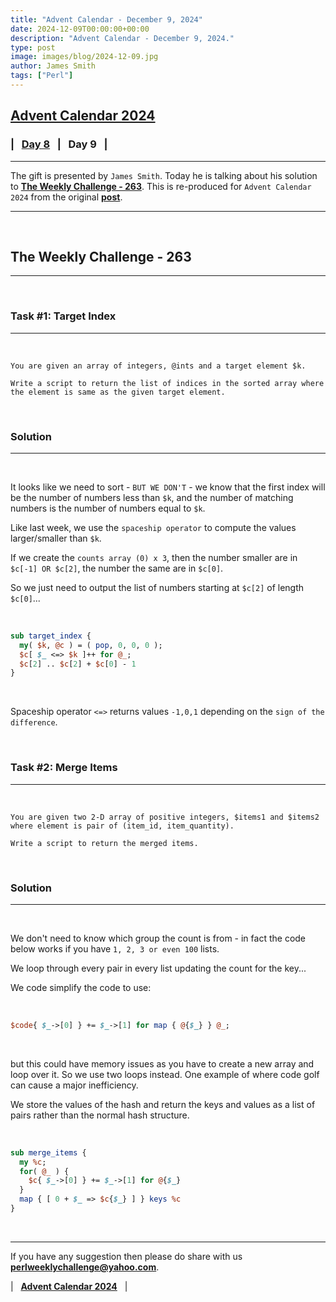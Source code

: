 ```yaml
---
title: "Advent Calendar - December 9, 2024"
date: 2024-12-09T00:00:00+00:00
description: "Advent Calendar - December 9, 2024."
type: post
image: images/blog/2024-12-09.jpg
author: James Smith
tags: ["Perl"]
---
```


## [**Advent Calendar 2024**](/blog/advent-calendar-2024)
### | &nbsp; [**Day 8**](/blog/advent-calendar-2024-12-08) &nbsp; | &nbsp; **Day 9** &nbsp; |
***

The gift is presented by `James Smith`. Today he is talking about his solution to [**The Weekly Challenge - 263**](/blog/perl-weekly-challenge-263). This is re-produced for `Advent Calendar 2024` from the original [**post**](https://challenges.jamessmith.me.uk/weekly/weekly-challenge-263/).

***

<br>

## The Weekly Challenge - 263
***

<br>

### Task #1: Target Index
***

<br>

    You are given an array of integers, @ints and a target element $k.

    Write a script to return the list of indices in the sorted array where the element is same as the given target element.

<br>

### Solution
***

<br>

It looks like we need to sort - `BUT WE DON'T` - we know that the first index will be the number of numbers less than `$k`, and the number of matching numbers is the number of numbers equal to `$k`.

Like last week, we use the `spaceship operator` to compute the values larger/smaller than `$k`.

If we create the `counts array (0) x 3`, then the number smaller are in `$c[-1] OR $c[2]`, the number the same are in `$c[0]`.

So we just need to output the list of numbers starting at `$c[2]` of length `$c[0]`...

<br>

```perl
sub target_index {
  my( $k, @c ) = ( pop, 0, 0, 0 );
  $c[ $_ <=> $k ]++ for @_;
  $c[2] .. $c[2] + $c[0] - 1
}
```

<br>

Spaceship operator `<=>` returns values `-1,0,1` depending on the `sign of the difference`.

<br>

### Task #2: Merge Items
***

<br>

    You are given two 2-D array of positive integers, $items1 and $items2 where element is pair of (item_id, item_quantity).

    Write a script to return the merged items.

<br>

### Solution
***

<br>

We don't need to know which group the count is from - in fact the code below works if you have `1, 2, 3 or even 100` lists.

We loop through every pair in every list updating the count for the key...

We code simplify the code to use:

<br>

```perl
$code{ $_->[0] } += $_->[1] for map { @{$_} } @_;
```

<br>

but this could have memory issues as you have to create a new array and loop over it. So we use two loops instead. One example of where code golf can cause a major inefficiency.

We store the values of the hash and return the keys and values as a list of pairs rather than the normal hash structure.

<br>

```perl
sub merge_items {
  my %c;
  for( @_ ) {
    $c{ $_->[0] } += $_->[1] for @{$_}
  }
  map { [ 0 + $_ => $c{$_} ] } keys %c
}
```

<br>

***

If you have any suggestion then please do share with us **<perlweeklychallenge@yahoo.com>**.

| &nbsp; [**Advent Calendar 2024**](/blog/advent-calendar-2024) &nbsp; |
